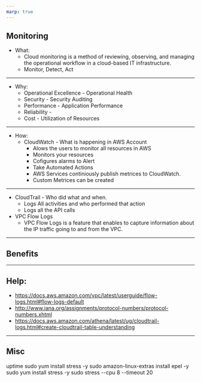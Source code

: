 ```yaml
---
marp: true
---
```



## Monitoring
- What: 
  - Cloud monitoring is a method of reviewing, observing, and managing the operational workflow in a cloud-based IT infrastructure. 
  - Monitor, Detect, Act

---

- Why:
  - Operational Excellence - Operational Health
  - Security - Security Auditing
  - Performance - Application Performance
  - Reliability - 
  - Cost - Utilization of Resources

---

- How:
  - CloudWatch - What is happening in AWS Account
    - Alows the users to monitor all resources in AWS
    - Monitors your resources
    - Cofigures alarms to Alert
    - Take Automated Actions
    - AWS Services continiously publish metrices to CloudWatch.
    - Custom Metrices can be created
  
---

  - CloudTrail - Who did what and when.
    - Logs All activities and who performed that action
    - Logs all the API calls
  - VPC Flow Logs
    - VPC Flow Logs is a feature that enables to capture information about the IP traffic going to and from the VPC. 
  
---
## Benefits


---

## Help:
- https://docs.aws.amazon.com/vpc/latest/userguide/flow-logs.html#flow-logs-default
- http://www.iana.org/assignments/protocol-numbers/protocol-numbers.xhtml
- https://docs.aws.amazon.com/athena/latest/ug/cloudtrail-logs.html#create-cloudtrail-table-understanding

---
## Misc

  uptime
  sudo yum install stress -y
  sudo amazon-linux-extras install epel -y
  sudo yum install stress -y
  sudo stress --cpu  8 --timeout 20

